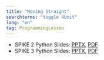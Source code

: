 ```yaml
---
title: "Moving Straight"
searchterms: "toggle 4Unit"
lang: "en"
tag: ProgrammingLesson
---
```

 <ul>

 <li class="ng-binding">SPIKE 2 Python Slides:
 <a href="PyProgrammingLessons/MovingStraight.pptx">PPTX</a>,
 <a href="PyProgrammingLessons/MovingStraight.pdf">PDF</a>
 </li>
 <li class="ng-binding">SPIKE 3 Python Slides:
 <a href="PyProgrammingLessons/SP3MovingStraightPython.pptx">PPTX</a>,
 <a href="PyProgrammingLessons/SP3MovingStraightPython.pdf">PDF</a>
 </li>
 </ul>
